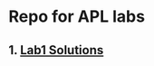# Repo for APL labs

## 1. [Lab1 Solutions](https://github.com/Shoray2002/APLlabs/tree/master/Lab1)

